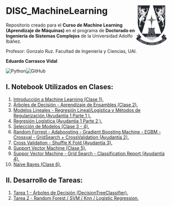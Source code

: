 # DISC_MachineLearning <img src="img/logo.png" align="right" width = "95px"/>
    
Repositorio creado para el **Curso de Machine Learning (Aprendizaje de Máquinas)** en el programa de **Doctorado en Ingeniería de Sistemas Complejos** de la Universidad Adolfo Ibáñez.

Profesor: Gonzalo Ruz. Facultad de Ingeniería y Ciencias, UAI.

**Eduardo Carrasco Vidal**
 
![Python](https://img.shields.io/badge/python-%2314354C.svg)![GitHub](https://img.shields.io/badge/github-%23121011.svg)

## I. Notebook Utilizados en Clases:
1. [Introducción a Machine Learning (Clase 1).](https://github.com/educarrascov/DISC_MachineLearning/blob/main/Script/1.0.%2001Introduccion.ipynb)
2. [Árboles de Decisión - Aprendizaje de Ensambles (Clase 2).](https://github.com/educarrascov/DISC_MachineLearning/blob/main/Script/2.1.%20Aprendizaje_de_ensambles.ipynb)
3. [Modelos Lineales - Regresión Lineal/Logística y Métodos de Regularización (Ayudantía 1 Parte 1 ).](https://github.com/educarrascov/DISC_MachineLearning/blob/main/Script/3.0.%20Modelos_Lineales.ipynb)
4. [Regresión Logística (Ayudantía 1 Parte 2 ).](https://github.com/educarrascov/DISC_MachineLearning/blob/main/Script/3.4.%20Ayudant%C3%ADa1.ipynb)
5. [Selección de Modelos (Clase 3 - 4).](https://github.com/educarrascov/DISC_MachineLearning/blob/main/Script/4.0.%2003Seleccion_de_Modelos.ipynb)
6. [Random Forrest - Adaboosting - Gradient Boosting Machine - EGBM - Crossval - GridSearch + CrossValidation (Ayudantía 2).](https://github.com/educarrascov/DISC_MachineLearning/blob/main/Script/4.3.%20Ayudantia_2.ipynb)
7. [Cross Validation - Shuffle K Fold (Ayudantía 3).](https://github.com/educarrascov/DISC_MachineLearning/blob/main/Script/Ayudantia3.ipynb)
8. [Support Vector Machine (Clase 5).](https://github.com/educarrascov/DISC_MachineLearning/blob/main/Script/5.0.%20SVM.ipynb)
9. [Suppor Vector Machine - Grid Search - Classification Report (Ayudantía 4).](https://github.com/educarrascov/DISC_MachineLearning/blob/main/Script/Ayudant%C3%ADa_4.ipynb)
10. [Naive Bayes (Clase 6).](https://github.com/educarrascov/DISC_MachineLearning/blob/main/Script/05Aprendizaje_Bayesiano.ipynb)

## II. Desarrollo de Tareas:
1. [Tarea 1 - Árboles de Decisión (DecisionTreeClassifier).](https://github.com/educarrascov/DISC_MachineLearning/blob/main/Tareas/tarea1/tarea1_Carrasco_Eduardo.ipynb)
2. [Tarea 2 - Random Forest / SVM / Knn / Logistic Regression.](https://github.com/educarrascov/DISC_MachineLearning/blob/main/Tareas/tarea2/tarea2_Carrasco_Eduardo.ipynb)
